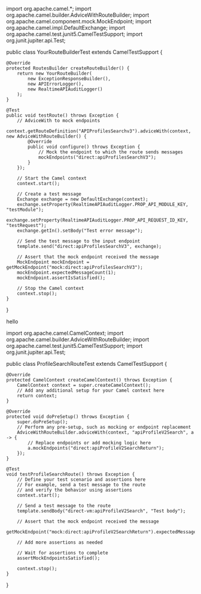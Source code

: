 import org.apache.camel.*;
import org.apache.camel.builder.AdviceWithRouteBuilder;
import org.apache.camel.component.mock.MockEndpoint;
import org.apache.camel.impl.DefaultExchange;
import org.apache.camel.test.junit5.CamelTestSupport;
import org.junit.jupiter.api.Test;

public class YourRouteBuilderTest extends CamelTestSupport {

    @Override
    protected RoutesBuilder createRouteBuilder() {
        return new YourRouteBuilder(
            new ExceptionResponseBuilder(), 
            new APIErrorLogger(), 
            new RealtimeAPIAuditLogger()
        );
    }

    @Test
    public void testRoute() throws Exception {
        // AdviceWith to mock endpoints
        context.getRouteDefinition("APIProfilesSearchv3").adviceWith(context, new AdviceWithRouteBuilder() {
            @Override
            public void configure() throws Exception {
                // Mock the endpoint to which the route sends messages
                mockEndpoints("direct:apiProfilesSearchV3");
            }
        });

        // Start the Camel context
        context.start();

        // Create a test message
        Exchange exchange = new DefaultExchange(context);
        exchange.setProperty(RealtimeAPIAuditLogger.PROP_API_MODULE_KEY, "testModule");
        exchange.setProperty(RealtimeAPIAuditLogger.PROP_API_REQUEST_ID_KEY, "testRequest");
        exchange.getIn().setBody("Test error message");

        // Send the test message to the input endpoint
        template.send("direct:apiProfilesSearchV3", exchange);

        // Assert that the mock endpoint received the message
        MockEndpoint mockEndpoint = getMockEndpoint("mock:direct:apiProfilesSearchV3");
        mockEndpoint.expectedMessageCount(1);
        mockEndpoint.assertIsSatisfied();

        // Stop the Camel context
        context.stop();
    }
}








hello


import org.apache.camel.CamelContext;
import org.apache.camel.builder.AdviceWithRouteBuilder;
import org.apache.camel.test.junit5.CamelTestSupport;
import org.junit.jupiter.api.Test;

public class ProfileSearchRouteTest extends CamelTestSupport {

    @Override
    protected CamelContext createCamelContext() throws Exception {
        CamelContext context = super.createCamelContext();
        // Add any additional setup for your Camel context here
        return context;
    }

    @Override
    protected void doPreSetup() throws Exception {
        super.doPreSetup();
        // Perform any pre-setup, such as mocking or endpoint replacement
        AdviceWithRouteBuilder.adviceWith(context, "apiProfileV2Search", a -> {
            // Replace endpoints or add mocking logic here
            a.mockEndpoints("direct:apiProfileV2SearchReturn");
        });
    }

    @Test
    void testProfileSearchRoute() throws Exception {
        // Define your test scenario and assertions here
        // For example, send a test message to the route
        // and verify the behavior using assertions
        context.start();

        // Send a test message to the route
        template.sendBody("direct-vm:apiProfileV2Search", "Test body");

        // Assert that the mock endpoint received the message
        getMockEndpoint("mock:direct:apiProfileV2SearchReturn").expectedMessageCount(1);

        // Add more assertions as needed

        // Wait for assertions to complete
        assertMockEndpointsSatisfied();

        context.stop();
    }
}

